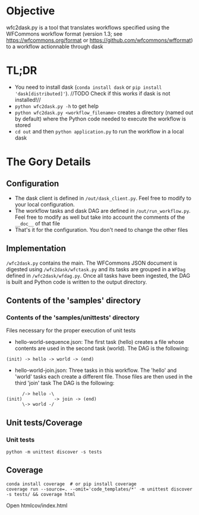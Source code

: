 # Objective
wfc2dask.py is a tool that translates workflows specified using the WFCommons workflow format (version 1.3; 
see https://wfcommons.org/format or https://github.com/wfcommons/wfformat) to a workflow actionnable through dask

# TL;DR
* You need to install dask (`conda install dask` or `pip install 'dask[distributed]'`). 
//TODO Check if this works if dask is not installed!//
* `python wfc2dask.py -h` to get help
* `python wfc2dask.py <workflow_filename>` creates a directory (named out by default) where the Python code needed
  to execute the workflow is stored
* `cd out` and then `python application.py` to run the workflow in a local dask

# The Gory Details
## Configuration
* The dask client is defined in `/out/dask_client.py`. Feel free to modify to your local configuration.
* The workflow tasks and dask DAG are defined in `/out/run_workflow.py`. Feel free to modify as well but take into 
  account the comments of the `__doc__` of that file
* That's it for the configuration. You don't need to change the other files

## Implementation
`/wfc2dask.py` contains the main. The WFCommons JSON document is digested using `/wfc2dask/wfctask.py` and its tasks 
are grouped in a `WFDag` defined in `/wfc2dask/wfdag.py`. Once all tasks have been ingested, the DAG is built and Python
code is written to the output directory.

## Contents of the 'samples' directory 
### Contents of the 'samples/unittests' directory

Files necessary for the proper execution of unit tests

* hello-world-sequence.json:
The first task (hello) creates a file whose contents are used in the second task (world). 
The DAG is the following:
```
(init) -> hello -> world -> (end)
```

* hello-world-join.json:
Three tasks in this workflow. The 'hello' and 'world' tasks each create a different file. Those files
are then used in the third 'join' task
The DAG is the following:
```
      /-> hello -\
(init)            -> join -> (end)
      \-> world -/
```

## Unit tests/Coverage
### Unit tests
```commandline
python -m unittest discover -s tests
````

## Coverage
```
conda install coverage  # or pip install coverage
coverage run --source=. --omit='code_templates/*' -m unittest discover -s tests/ && coverage html
```
Open htmlcov/index.html
